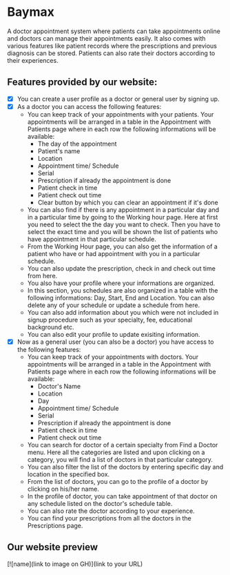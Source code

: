# Baymax
A doctor appointment system where patients can take appointments online and doctors can manage their appointments easily. It also comes with various features like patient records where the prescriptions and previous diagnosis can be stored. Patients can also rate their doctors according to their experiences.

## Features provided by our website:

- [x] You can create a user profile as a doctor or general user by signing up.
- [x] As a doctor you can access the following features:
  - You can keep track of your appointments with your patients. Your appointments will be arranged in a table in the Appointment with Patients page where in each row the following informations will be available:
    - The day of the appointment
    - Patient's name
    - Location
    - Appointment time/ Schedule
    - Serial
    - Prescription if already the appointment is done
    - Patient check in time
    - Patient check out time
    - Clear button by which you can clear an appointment if it's done
  - You can also find if there is any appointment in a particular day and in a particular time by going to the Working hour page. Here at first you need to select the the day you want to check. Then you have to select the exact time and you will be shown the list of patients who have appointment in that particular schedule. 
  - From the Working Hour page, you can also get the information of a patient who have or had appointment with you in a particular schedule.
  - You can also update the prescription, check in and check out time from here.
  - You also have your profile where your informations are organized.
  - In this section, you schedules are also organized in a table with the following informations: Day, Start, End and Location. You can also delete any of your schedule or update a schedule from here.
  - You can also add information about you which were not included in signup procedure such as your specialty, fee, educational background etc.
  - You can also edit your profile to update exisiting information.
- [x] Now as a general user (you can also be a doctor) you have access to the following features:
  - You can keep track of your appointments with doctors. Your appointments will be arranged in a table in the Appointment with Patients page where in each row the following informations will be available:
    - Doctor's Name
    - Location
    - Day
    - Appointment time/ Schedule
    - Serial
    - Prescription if already the appointment is done
    - Patient check in time
    - Patient check out time
  - You can search for doctor of a certain specialty from Find a Doctor menu. Here all the categories are listed and upon clicking on a category, you will find a list of doctors in that particular category.
  - You can also filter the list of the doctors by entering specific day and location in the specified box.
  - From the list of doctors, you can go to the profile of a doctor by clicking on his/her name.
  - In the profile of doctor, you can take appointment of that doctor on any schedule listed on the doctor's schedule table.
  - You can also rate the doctor according to your experience.
  - You can find your prescriptions from all the doctors in the Prescriptions page.

## Our website preview

[![name](link to image on GH)](link to your URL)

